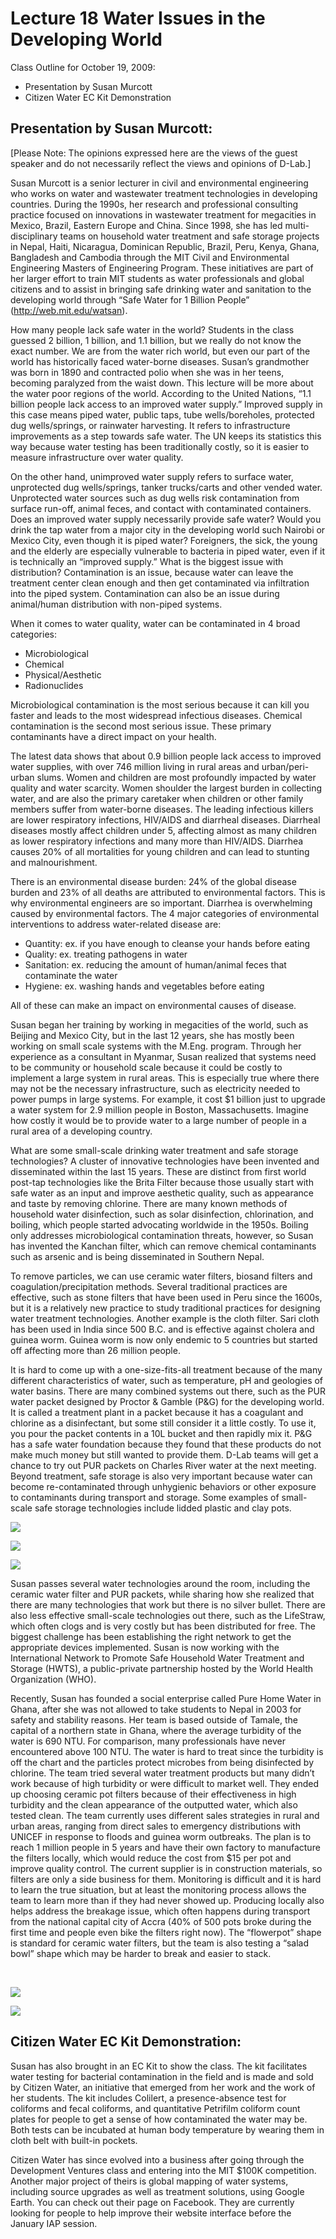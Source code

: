 # Lecture 18 Water Issues in the Developing World 

Class Outline for October 19, 2009: 

- Presentation by Susan Murcott 
- Citizen Water EC Kit Demonstration 

## Presentation by Susan Murcott: 

[Please Note: The opinions expressed here are the views of the guest speaker and do not necessarily reflect the views and opinions of D-Lab.] 

Susan Murcott is a senior lecturer in civil and environmental engineering who works on water and wastewater treatment technologies in developing countries. During the 1990s, her research and professional consulting practice focused on innovations in wastewater treatment for megacities in Mexico, Brazil, Eastern Europe and China. Since 1998, she has led multi-disciplinary teams on household water treatment and safe storage projects in Nepal, Haiti, Nicaragua, Dominican Republic, Brazil, Peru, Kenya, Ghana, Bangladesh and Cambodia through the MIT Civil and Environmental Engineering Masters of Engineering Program. These initiatives are part of her larger effort to train MIT students as water professionals and global citizens and to assist in bringing safe drinking water and sanitation to the developing world through “Safe Water for 1 Billion People” (http://web.mit.edu/watsan).  

How many people lack safe water in the world? Students in the class guessed 2 billion, 1 billion, and 1.1 billion, but we really do not know the exact number. We are from the water rich world, but even our part of the world has historically faced water-borne diseases. Susan’s grandmother was born in 1890 and contracted polio when she was in her teens, becoming paralyzed from the waist down. This lecture will be more about the water poor regions of the world. According to the United Nations, “1.1 billion people lack access to an improved water supply.” Improved supply in this case means piped water, public taps, tube wells/boreholes, protected dug wells/springs, or rainwater harvesting. It refers to infrastructure improvements as a step towards safe water. The UN keeps its statistics this way because water testing has been traditionally costly, so it is easier to measure infrastructure over water quality. 

On the other hand, unimproved water supply refers to surface water, unprotected dug wells/springs, tanker trucks/carts and other vended water. Unprotected water sources such as dug wells risk contamination from surface run-off, animal feces, and contact with contaminated containers. Does an improved water supply necessarily provide safe water? Would you drink the tap water from a major city in the developing world such Nairobi or Mexico City, even though it is piped water? Foreigners, the sick, the young and the elderly are especially vulnerable to bacteria in piped water, even if it is technically an “improved supply.” What is the biggest issue with distribution? Contamination is an issue, because water can leave the treatment center clean enough and then get contaminated via infiltration into the piped system. Contamination can also be an issue during animal/human distribution with non-piped systems. 

When it comes to water quality, water can be contaminated in 4 broad categories: 

- Microbiological 
- Chemical 
- Physical/Aesthetic 
- Radionuclides 

Microbiological contamination is the most serious because it can kill you faster and leads to the most widespread infectious diseases. Chemical contamination is the second most serious issue. These primary contaminants have a direct impact on your health. 

The latest data shows that about 0.9 billion people lack access to improved water supplies, with over 746 million living in rural areas and urban/peri-urban slums. Women and children are most profoundly impacted by water quality and water scarcity. Women shoulder the largest burden in collecting water, and are also the primary caretaker when children or other family members suffer from water-borne diseases. The leading infectious killers are lower respiratory infections, HIV/AIDS and diarrheal diseases. Diarrheal diseases mostly affect children under 5, affecting almost as many children as lower respiratory infections and many more than HIV/AIDS. Diarrhea causes 20% of all mortalities for young children and can lead to stunting and malnourishment. 

There is an environmental disease burden: 24% of the global disease burden and 23% of all deaths are attributed to environmental factors. This is why environmental engineers are so important. Diarrhea is overwhelming caused by environmental factors. The 4 major categories of environmental interventions to address water-related disease are: 

- Quantity: ex. if you have enough to cleanse your hands before eating 
- Quality: ex. treating pathogens in water 
- Sanitation: ex. reducing the amount of human/animal feces that contaminate the water 
- Hygiene: ex. washing hands and vegetables before eating 

All of these can make an impact on environmental causes of disease. 

Susan began her training by working in megacities of the world, such as Beijing and Mexico City, but in the last 12 years, she has mostly been working on small scale systems with the M.Eng. program. Through her experience as a consultant in Myanmar, Susan realized that systems need to be community or household scale because it could be costly to implement a large system in rural areas. This is especially true where there may not be the necessary infrastructure, such as electricity needed to power pumps in large systems. For example, it cost $1 billion just to upgrade a water system for 2.9 million people in Boston, Massachusetts. Imagine how costly it would be to provide water to a large number of people in a rural area of a developing country. 

What are some small-scale drinking water treatment and safe storage technologies? A cluster of innovative technologies have been invented and disseminated within the last 15 years. These are distinct from first world post-tap technologies like the Brita Filter because those usually start with safe water as an input and improve aesthetic quality, such as appearance and taste by removing chlorine. There are many known methods of household water disinfection, such as solar disinfection, chlorination, and boiling, which people started advocating worldwide in the 1950s. Boiling only addresses microbiological contamination threats, however, so Susan has invented the Kanchan filter, which can remove chemical contaminants such as arsenic and is being disseminated in Southern Nepal. 

To remove particles, we can use ceramic water filters, biosand filters and coagulation/precipitation methods. Several traditional practices are effective, such as stone filters that have been used in Peru since the 1600s, but it is a relatively new practice to study traditional practices for designing water treatment technologies. Another example is the cloth filter. Sari cloth has been used in India since 500 B.C. and is effective against cholera and guinea worm. Guinea worm is now only endemic to 5 countries but started off affecting more than 26 million people.  

It is hard to come up with a one-size-fits-all treatment because of the many different characteristics of water, such as temperature, pH and geologies of water basins. There are many combined systems out there, such as the PUR water packet designed by Proctor &amp; Gamble (P&amp;G) for the developing world. It is called a treatment plant in a packet because it has a coagulant and chlorine as a disinfectant, but some still consider it a little costly. To use it, you pour the packet contents in a 10L bucket and then rapidly mix it. P&amp;G has a safe water foundation because they found that these products do not make much money but still wanted to provide them. D-Lab teams will get a chance to try out PUR packets on Charles River water at the next meeting. Beyond treatment, safe storage is also very important because water can become re-contaminated through unhygienic behaviors or other exposure to contaminants during transport and storage. Some examples of small-scale safe storage technologies include lidded plastic and clay pots. 

![](images/Lecture18WaterIssuesintheDevelopingWorld-notes_img_0.jpg)

![](images/Lecture18WaterIssuesintheDevelopingWorld-notes_img_1.jpg)

![](images/Lecture18WaterIssuesintheDevelopingWorld-notes_img_2.jpg)

Susan passes several water technologies around the room, including the ceramic water filter and PUR packets, while sharing how she realized that there are many technologies that work but there is no silver bullet. There are also less effective small-scale technologies out there, such as the LifeStraw, which often clogs and is very costly but has been distributed for free. The biggest challenge has been establishing the right network to get the appropriate devices implemented. Susan is now working with the International Network to Promote Safe Household Water Treatment and Storage (HWTS), a public-private partnership hosted by the World Health Organization (WHO). 

Recently, Susan has founded a social enterprise called Pure Home Water in Ghana, after she was not allowed to take students to Nepal in 2003 for safety and stability reasons. Her team is based outside of Tamale, the capital of a northern state in Ghana, where the average turbidity of the water is 690 NTU. For comparison, many professionals have never encountered above 100 NTU. The water is hard to treat since the turbidity is off the chart and the particles protect microbes from being disinfected by chlorine. The team tried several water treatment products but many didn’t work because of high turbidity or were difficult to market well. They ended up choosing ceramic pot filters because of their effectiveness in high turbidity and the clean appearance of the outputted water, which also tested clean. The team currently uses different sales strategies in rural and urban areas, ranging from direct sales to emergency distributions with UNICEF in response to floods and guinea worm outbreaks. The plan is to reach 1 million people in 5 years and have their own factory to manufacture the filters locally, which would reduce the cost from $15 per pot and improve quality control. The current supplier is in construction materials, so filters are only a side business for them. Monitoring is difficult and it is hard to learn the true situation, but at least the monitoring process allows the team to learn more than if they had never showed up. Producing locally also helps address the breakage issue, which often happens during transport from the national capital city of Accra (40% of 500 pots broke during the first time and people even bike the filters right now). The “flowerpot” shape is standard for ceramic water filters, but the team is also testing a “salad bowl” shape which may be harder to break and easier to stack. 

 

![](images/Lecture18WaterIssuesintheDevelopingWorld-notes_img_3.jpg)

![](images/Lecture18WaterIssuesintheDevelopingWorld-notes_img_4.jpg)

## Citizen Water EC Kit Demonstration: 

Susan has also brought in an EC Kit to show the class. The kit facilitates water testing for bacterial contamination in the field and is made and sold by Citizen Water, an initiative that emerged from her work and the work of her students. The kit includes Colilert, a presence-absence test for coliforms and fecal coliforms, and quantitative Petrifilm coliform count plates for people to get a sense of how contaminated the water may be. Both tests can be incubated at human body temperature by wearing them in cloth belt with built-in pockets.  

Citizen Water has since evolved into a business after going through the Development Ventures class and entering into the MIT $100K competition. Another major project of theirs is global mapping of water systems, including source upgrades as well as treatment solutions, using Google Earth. You can check out their page on Facebook. They are currently looking for people to help improve their website interface before the January IAP session. 


